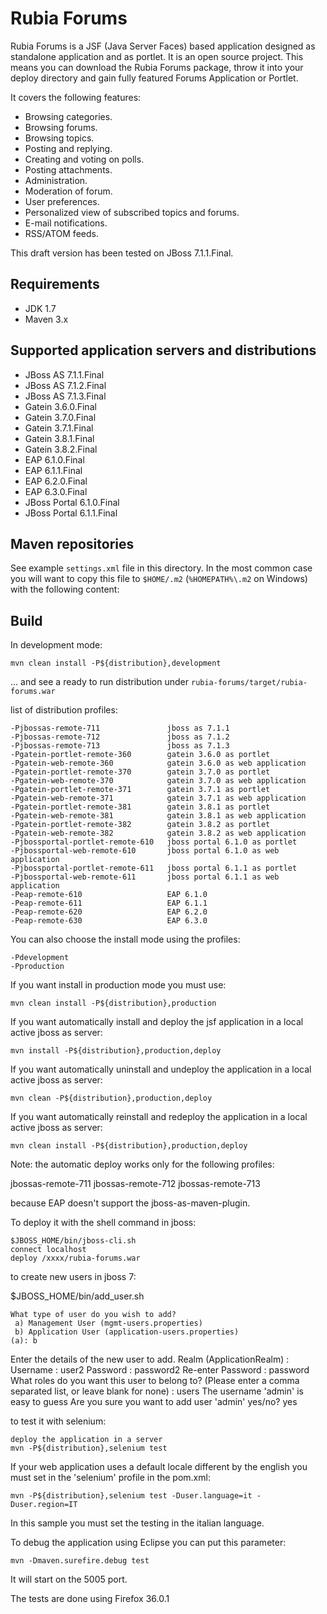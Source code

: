 Rubia Forums
=============
Rubia Forums is a JSF (Java Server Faces) based application designed as standalone application and as portlet.
It is an open source project. This means you can download the Rubia Forums package, throw it into your deploy directory and gain fully featured Forums Application or Portlet.

It covers the following features:

- Browsing categories.
- Browsing forums.
- Browsing topics.
- Posting and replying.
- Creating and voting on polls.
- Posting attachments.
- Administration.
- Moderation of forum.
- User preferences.
- Personalized view of subscribed topics and forums.
- E-mail notifications.
- RSS/ATOM feeds.

This draft version has been tested on JBoss 7.1.1.Final.

Requirements
------------

- JDK 1.7
- Maven 3.x

Supported application servers and distributions
------------

- JBoss AS 7.1.1.Final
- JBoss AS 7.1.2.Final
- JBoss AS 7.1.3.Final
- Gatein 3.6.0.Final
- Gatein 3.7.0.Final
- Gatein 3.7.1.Final
- Gatein 3.8.1.Final
- Gatein 3.8.2.Final
- EAP 6.1.0.Final
- EAP 6.1.1.Final
- EAP 6.2.0.Final
- EAP 6.3.0.Final
- JBoss Portal 6.1.0.Final
- JBoss Portal 6.1.1.Final


Maven repositories
------------------

See example `settings.xml` file in this directory. In the most common case you will want to copy this file to `$HOME/.m2`
(`%HOMEPATH%\.m2` on Windows) with the following content:

Build
-----

In development mode:

    mvn clean install -P${distribution},development

... and see a ready to run distribution under `rubia-forums/target/rubia-forums.war`

list of distribution profiles:

    -Pjbossas-remote-711               jboss as 7.1.1
    -Pjbossas-remote-712               jboss as 7.1.2
    -Pjbossas-remote-713               jboss as 7.1.3
    -Pgatein-portlet-remote-360        gatein 3.6.0 as portlet
    -Pgatein-web-remote-360            gatein 3.6.0 as web application  
    -Pgatein-portlet-remote-370        gatein 3.7.0 as portlet
    -Pgatein-web-remote-370            gatein 3.7.0 as web application    
    -Pgatein-portlet-remote-371        gatein 3.7.1 as portlet
    -Pgatein-web-remote-371            gatein 3.7.1 as web application
    -Pgatein-portlet-remote-381        gatein 3.8.1 as portlet
    -Pgatein-web-remote-381            gatein 3.8.1 as web application  
    -Pgatein-portlet-remote-382        gatein 3.8.2 as portlet
    -Pgatein-web-remote-382            gatein 3.8.2 as web application  
    -Pjbossportal-portlet-remote-610   jboss portal 6.1.0 as portlet
    -Pjbossportal-web-remote-610       jboss portal 6.1.0 as web application
    -Pjbossportal-portlet-remote-611   jboss portal 6.1.1 as portlet
    -Pjbossportal-web-remote-611       jboss portal 6.1.1 as web application
    -Peap-remote-610                   EAP 6.1.0
    -Peap-remote-611                   EAP 6.1.1
    -Peap-remote-620                   EAP 6.2.0
    -Peap-remote-630                   EAP 6.3.0

You can also choose the install mode using the profiles:

    -Pdevelopment
    -Pproduction
    
If you want install in production mode you must use:

    mvn clean install -P${distribution},production
    
If you want automatically install and deploy the jsf application in a local active jboss as server:

    mvn install -P${distribution},production,deploy

If you want automatically uninstall and undeploy the application in a local active jboss as server:

    mvn clean -P${distribution},production,deploy

If you want automatically reinstall and redeploy the application in a local active jboss as server:

    mvn clean install -P${distribution},production,deploy
    
Note: the automatic deploy works only for the following profiles:

jbossas-remote-711
jbossas-remote-712
jbossas-remote-713

because EAP doesn't support the jboss-as-maven-plugin.

To deploy it with the shell command in jboss:

    $JBOSS_HOME/bin/jboss-cli.sh
    connect localhost
    deploy /xxxx/rubia-forums.war
   
 to create new users in jboss 7:

$JBOSS_HOME/bin/add_user.sh

    What type of user do you wish to add? 
     a) Management User (mgmt-users.properties) 
     b) Application User (application-users.properties)
    (a): b

Enter the details of the new user to add.
Realm (ApplicationRealm) : 
Username : user2
Password : password2
Re-enter Password : password
What roles do you want this user to belong to? (Please enter a comma separated list, or leave blank for none) : users
The username 'admin' is easy to guess
Are you sure you want to add user 'admin' yes/no? yes


to test it with selenium:

    deploy the application in a server
    mvn -P${distribution},selenium test

If your web application uses a default locale different by the english you must set in the 'selenium' profile in the pom.xml:

	mvn -P${distribution},selenium test -Duser.language=it -Duser.region=IT
		
In this sample you must set the testing in the italian language.

To debug the application using Eclipse you can put this parameter:

    mvn -Dmaven.surefire.debug test

It will start on the 5005 port.

The tests are done using Firefox 36.0.1